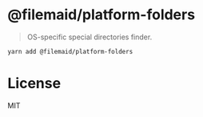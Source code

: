 # @filemaid/platform-folders

> OS-specific special directories finder.

```
yarn add @filemaid/platform-folders
```

# License

MIT

